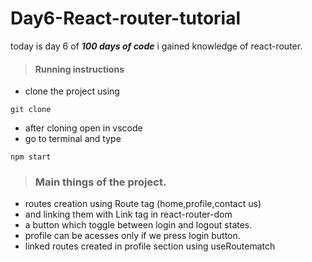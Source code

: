 # Day6-React-router-tutorial
today is day 6 of ***100 days of code*** i gained knowledge of react-router.
>#### Running instructions
- clone the project using 
```
git clone
```
- after cloning open in vscode
- go to terminal and type
```
npm start
```
>### Main things of the project.
- routes creation using Route tag (home,profile,contact us) 
- and linking them with Link tag in react-router-dom
- a button which toggle between login and logout states.
- profile can be acesses only if we press login button.
- linked routes created in profile section using useRoutematch 


